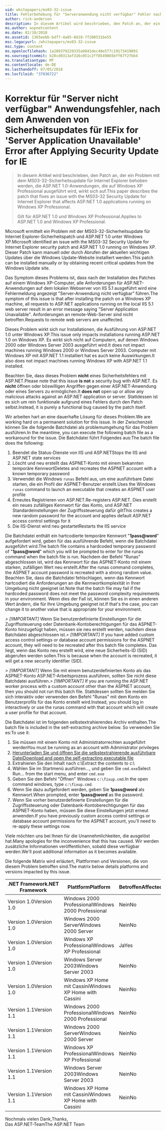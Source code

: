```yaml
---
uid: whitepapers/ms03-32-issue
title: Fehlerbehebung für "Serveranwendung nicht verfügbar" Fehler nach dem Anwenden von Sicherheitsupdates für IE | Microsoft-Dokumentation
author: rick-anderson
description: In diesem Artikel wird beschrieben, den Patch an, der ein Problem mit dem MS03-32-Sicherheitsupdate für Internet Explorer behoben werden, die ASP.NET 1.0-Anwendungen, die unter WLAN wirkt sich auf...
ms.author: aspnetcontent
ms.date: 02/10/2010
ms.assetid: 1365eebb-bdf7-4a05-8d18-7f200531be55
msc.legacyurl: /whitepapers/ms03-32-issue
msc.type: content
ms.openlocfilehash: 1a289379229335a9841dec48e577c19173419891
ms.sourcegitcommit: b28cd0313af316c051c2ff8549865bff67f2fbb4
ms.translationtype: MT
ms.contentlocale: de-DE
ms.lasthandoff: 07/05/2018
ms.locfileid: "37836722"
---
```

<a name="fix-for-server-application-unavailable-error-after-applying-security-update-for-ie"></a><span data-ttu-id="0fd42-103">Korrektur für "Server nicht verfügbar" Anwendungsfehler, nach dem Anwenden von Sicherheitsupdates für IE</span><span class="sxs-lookup"><span data-stu-id="0fd42-103">Fix for 'Server Application Unavailable' Error after Applying Security Update for IE</span></span>
====================
> <span data-ttu-id="0fd42-104">In diesem Artikel wird beschrieben, den Patch an, der ein Problem mit dem MS03-32-Sicherheitsupdate für Internet Explorer behoben werden, die ASP.NET 1.0-Anwendungen, die auf Windows XP Professional ausgeführt wird, wirkt sich auf.</span><span class="sxs-lookup"><span data-stu-id="0fd42-104">This paper describes the patch that fixes an issue with the MS03-32 Security Update for Internet Explorer that affects ASP.NET 1.0 applications running on Windows XP Professional.</span></span>
> 
> <span data-ttu-id="0fd42-105">Gilt für ASP.NET 1.0 und Windows XP Professional.</span><span class="sxs-lookup"><span data-stu-id="0fd42-105">Applies to ASP.NET 1.0 and Windows XP Professional.</span></span>


<span data-ttu-id="0fd42-106">Microsoft ermittelt ein Problem mit der MS03-32-Sicherheitsupdate für Internet Explorer-Sicherheitspatch und ASP.NET 1.0 unter Windows XP.</span><span class="sxs-lookup"><span data-stu-id="0fd42-106">Microsoft identified an issue with the MS03-32 Security Update for Internet Explorer security patch and ASP.NET 1.0 running on Windows XP.</span></span> <span data-ttu-id="0fd42-107">Dieser Patch kann manuell oder durch Abrufen der aktuellen wichtigen Updates über die Windows Update-Website installiert werden.</span><span class="sxs-lookup"><span data-stu-id="0fd42-107">This patch can be installed manually or by obtaining recent critical updates from the Windows Update site.</span></span>

<span data-ttu-id="0fd42-108">Das Symptom dieses Problems ist, dass nach der Installation des Patches auf einem Windows XP-Computer, alle Anforderungen für ASP.NET-Anwendungen auf dem lokalen Webserver von IIS 5.1 ausgeführt wird eine Fehlermeldung angezeigt "Server-Anwendung nicht verfügbar" führen.</span><span class="sxs-lookup"><span data-stu-id="0fd42-108">The symptom of this issue is that after installing the patch on a Windows XP machine, all requests to ASP.NET applications running on the local IIS 5.1 web server result in an error message saying "Server Application Unavailable".</span></span> <span data-ttu-id="0fd42-109">Anforderungen an remote-Web-Server sind nicht betroffen.</span><span class="sxs-lookup"><span data-stu-id="0fd42-109">Requests to remote web servers are unaffected.</span></span>

<span data-ttu-id="0fd42-110">Dieses Problem wirkt sich nur Installationen, die Ausführung von ASP.NET 1.0 unter Windows XP.</span><span class="sxs-lookup"><span data-stu-id="0fd42-110">This issue only impacts installations running ASP.NET 1.0 on Windows XP.</span></span> <span data-ttu-id="0fd42-111">Es wirkt sich nicht auf Computern, auf denen Windows 2000 oder Windows Server 2003 ausgeführt wird.</span><span class="sxs-lookup"><span data-stu-id="0fd42-111">It does not impact machines running Windows 2000 or Windows Server 2003.</span></span> <span data-ttu-id="0fd42-112">Computer mit Windows XP mit ASP.NET 1.1 installiert hat es auch keine Auswirkungen.</span><span class="sxs-lookup"><span data-stu-id="0fd42-112">It also does not impact machines running Windows XP with ASP.NET 1.1 installed.</span></span>

<span data-ttu-id="0fd42-113">Beachten Sie, dass dieses Problem **nicht** eines Sicherheitsfehlers mit ASP.NET.</span><span class="sxs-lookup"><span data-stu-id="0fd42-113">Please note that this issue **is not** a security bug with ASP.NET.</span></span> <span data-ttu-id="0fd42-114">Es **nicht** öffnen oder böswilligen Angriffen gegen einer ASP.NET-Anwendung oder eines Servers zu ermöglichen.</span><span class="sxs-lookup"><span data-stu-id="0fd42-114">It **does not** open up or allow any malicious attacks against an ASP.NET application or server.</span></span> <span data-ttu-id="0fd42-115">Stattdessen ist es sich um rein funktionale aufgrund eines Fehlers durch den Patch selbst.</span><span class="sxs-lookup"><span data-stu-id="0fd42-115">Instead, it is purely a functional bug caused by the patch itself.</span></span>

<span data-ttu-id="0fd42-116">Wir arbeiten hart an eine dauerhafte Lösung für dieses Problem.</span><span class="sxs-lookup"><span data-stu-id="0fd42-116">We are working hard on a permanent solution for this issue.</span></span> <span data-ttu-id="0fd42-117">In der Zwischenzeit können Sie die folgende Batchdatei als problemumgehung für das Problem ausführen.</span><span class="sxs-lookup"><span data-stu-id="0fd42-117">In the meantime, you can execute the following batch file as a workaround for the issue.</span></span> <span data-ttu-id="0fd42-118">Die Batchdatei führt Folgendes aus:</span><span class="sxs-lookup"><span data-stu-id="0fd42-118">The batch file does the following:</span></span>

1. <span data-ttu-id="0fd42-119">Beendet die Status-Dienste von IIS und ASP.NET</span><span class="sxs-lookup"><span data-stu-id="0fd42-119">Stops the IIS and ASP.NET state services</span></span>
2. <span data-ttu-id="0fd42-120">Löscht und neu erstellt das ASPNET-Konto mit einem bekannten temporäre Kennwort</span><span class="sxs-lookup"><span data-stu-id="0fd42-120">Deletes and recreates the ASPNET account with a known temporary password</span></span>
3. <span data-ttu-id="0fd42-121">Verwendet die Windows `runas` Befehl aus, um eine ausführbare Datei starten, die ein Profil der ASPNET-Benutzer erstellt.</span><span class="sxs-lookup"><span data-stu-id="0fd42-121">Uses the Windows `runas` command to launch an executable that creates an ASPNET user profile</span></span>
4. <span data-ttu-id="0fd42-122">Erneutes Registrieren von ASP.NET.</span><span class="sxs-lookup"><span data-stu-id="0fd42-122">Re-registers ASP.NET.</span></span> <span data-ttu-id="0fd42-123">Dies erstellt ein neues zufälliges Kennwort für das Konto, und ASP.NET Standardeinstellungen der Zugriffssteuerung dafür gilt</span><span class="sxs-lookup"><span data-stu-id="0fd42-123">This creates a new random password for the account and applies default ASP.NET access control settings for it</span></span>
5. <span data-ttu-id="0fd42-124">Die IIS-Dienst wird neu gestartet</span><span class="sxs-lookup"><span data-stu-id="0fd42-124">Restarts the IIS service</span></span>

<span data-ttu-id="0fd42-125">Die Batchdatei enthält ein hartcodierte temporäre Kennwort "<strong>1pass@word</strong>" aufgefordert wird, geben für das ausführende Befehl, wenn die Batchdatei ausgeführt wird.</span><span class="sxs-lookup"><span data-stu-id="0fd42-125">The batch file contains a hardcoded temporary password of "<strong>1pass@word</strong>" which you will be prompted to enter for the runas command when the batch file is run.</span></span> <span data-ttu-id="0fd42-126">Nachdem der Befehl "Runas" abgeschlossen ist, wird das Kennwort für das ASPNET-Konto mit einem starken, zufälligen Wert neu erstellt.</span><span class="sxs-lookup"><span data-stu-id="0fd42-126">After the runas command completes, the ASPNET account password is recreated with a strong random value.</span></span> <span data-ttu-id="0fd42-127">Beachten Sie, dass die Batchdatei fehlschlagen, wenn das Kennwort hartcodiert die Anforderungen an die Kennwortkomplexität in Ihrer Umgebung nicht geeignet ist.</span><span class="sxs-lookup"><span data-stu-id="0fd42-127">Note that the batch file may fail if the hardcoded password does not meet the password complexity requirements in your environment.</span></span> <span data-ttu-id="0fd42-128">Wenn dies der Fall ist, können Sie es in einen anderen Wert ändern, die für Ihre Umgebung geeignet ist.</span><span class="sxs-lookup"><span data-stu-id="0fd42-128">If that's the case, you can change it to another value that is appropriate for your environment.</span></span>

<span data-ttu-id="0fd42-129">*> [!IMPORTANT]* Wenn Sie benutzerdefinierte Einstellungen für die Zugriffssteuerung oder Datenbank-Kontoberechtigungen für das ASPNET-Konto hinzugefügt haben, müssen sie neu erstellt werden, nachdem diese Batchdatei abgeschlossen ist.</span><span class="sxs-lookup"><span data-stu-id="0fd42-129">*> [!IMPORTANT]* If you have added custom access control settings or database account permissions for the ASPNET account, they will need to be recreated after this batch file completes.</span></span> <span data-ttu-id="0fd42-130">Das liegt, wenn das Konto neu erstellt wird, eine neue Sicherheits-ID (SID) abgerufen werden sollen.</span><span class="sxs-lookup"><span data-stu-id="0fd42-130">This is because when the account is recreated, it will get a new security identifier (SID).</span></span>

<span data-ttu-id="0fd42-131">*> [!IMPORTANT]* Wenn Sie mit einem benutzerdefinierten Konto als das ASPNET-Konto ASP.NET-Arbeitsprozess ausführen, sollten Sie nicht diese Batchdatei ausführen.</span><span class="sxs-lookup"><span data-stu-id="0fd42-131">*> [!IMPORTANT]* If you are running the ASP.NET worker process with a custom account other than the ASPNET account, then you should not run this batch file.</span></span> <span data-ttu-id="0fd42-132">Stattdessen sollten Sie melden Sie sich interaktiv oder verwenden den Befehl "Runas" mit dem Konto ein Benutzerprofils für das Konto erstellt wird.</span><span class="sxs-lookup"><span data-stu-id="0fd42-132">Instead, you should log in interactively or use the runas command with that account which will create a user profile for that account.</span></span>

<span data-ttu-id="0fd42-133">Die Batchdatei ist im folgenden selbstextrahierendes Archiv enthalten.</span><span class="sxs-lookup"><span data-stu-id="0fd42-133">The batch file is included in the self-extracting archive below.</span></span> <span data-ttu-id="0fd42-134">So verwenden Sie es:</span><span class="sxs-lookup"><span data-stu-id="0fd42-134">To use it:</span></span>

1. <span data-ttu-id="0fd42-135">Sie müssen mit einem Konto mit Administratorrechten ausgeführt werden</span><span class="sxs-lookup"><span data-stu-id="0fd42-135">You must be running as an account with Administrator privileges</span></span>
2. [<span data-ttu-id="0fd42-136">Herunterladen Sie und öffnen Sie die selbstextrahierende ausführbare Datei</span><span class="sxs-lookup"><span data-stu-id="0fd42-136">Download and open the self-extracting executable file</span></span>](ms03-32-issue/_static/fixup1.exe)
3. <span data-ttu-id="0fd42-137">Extrahieren Sie den Inhalt nach c:\\</span><span class="sxs-lookup"><span data-stu-id="0fd42-137">Extract the contents to c:\\</span></span>
4. <span data-ttu-id="0fd42-138">Wählen Sie im Startmenü ausführen..., und geben Sie `cmd.exe`</span><span class="sxs-lookup"><span data-stu-id="0fd42-138">Select Run... from the start menu, and enter `cmd.exe`</span></span>
5. <span data-ttu-id="0fd42-139">Geben Sie den Befehl "Öffnen" Windows `c:\fixup.cmd`.</span><span class="sxs-lookup"><span data-stu-id="0fd42-139">In the open command windows, type `c:\fixup.cmd`.</span></span>
6. <span data-ttu-id="0fd42-140">Wenn Sie dazu aufgefordert werden, geben Sie <strong>1pass@word</strong> als Kennwort.</span><span class="sxs-lookup"><span data-stu-id="0fd42-140">When prompted, enter <strong>1pass@word</strong> as the password.</span></span>
7. <span data-ttu-id="0fd42-141">Wenn Sie vorher benutzerdefinierte Einstellungen für die Zugriffssteuerung oder Datenbank-Kontoberechtigungen für das ASPNET-Konto haben, müssen Sie diese Einstellungen jetzt erneut anwenden.</span><span class="sxs-lookup"><span data-stu-id="0fd42-141">If you have previously custom access control settings or database account permissions for the ASPNET account, you'll need to re-apply these settings now.</span></span>

<span data-ttu-id="0fd42-142">Viele möchten uns bei Ihnen für die Unannehmlichkeiten, die ausgelöst hat.</span><span class="sxs-lookup"><span data-stu-id="0fd42-142">Many apologies for the inconvenience that this has caused.</span></span> <span data-ttu-id="0fd42-143">Wir werden zusätzliche Informationen veröffentlichen, sobald diese verfügbar werden.</span><span class="sxs-lookup"><span data-stu-id="0fd42-143">We'll post additional information as it becomes available.</span></span>

<span data-ttu-id="0fd42-144">Die folgende Matrix wird erläutert, Plattformen und Versionen, die von diesem Problem betroffen sind.</span><span class="sxs-lookup"><span data-stu-id="0fd42-144">The matrix below details platforms and versions impacted by this issue.</span></span>

| <span data-ttu-id="0fd42-145">.NET Framework</span><span class="sxs-lookup"><span data-stu-id="0fd42-145">.NET Framework</span></span> | <span data-ttu-id="0fd42-146">Plattform</span><span class="sxs-lookup"><span data-stu-id="0fd42-146">Platform</span></span> | <span data-ttu-id="0fd42-147">Betroffen</span><span class="sxs-lookup"><span data-stu-id="0fd42-147">Affected</span></span> |
| --- | --- | --- |
| <span data-ttu-id="0fd42-148">Version 1.0</span><span class="sxs-lookup"><span data-stu-id="0fd42-148">Version 1.0</span></span> | <span data-ttu-id="0fd42-149">Windows 2000 Professional</span><span class="sxs-lookup"><span data-stu-id="0fd42-149">Windows 2000 Professional</span></span> | <span data-ttu-id="0fd42-150">Nein</span><span class="sxs-lookup"><span data-stu-id="0fd42-150">No</span></span> |
| <span data-ttu-id="0fd42-151">Version 1.0</span><span class="sxs-lookup"><span data-stu-id="0fd42-151">Version 1.0</span></span> | <span data-ttu-id="0fd42-152">Windows 2000 Server</span><span class="sxs-lookup"><span data-stu-id="0fd42-152">Windows 2000 Server</span></span> | <span data-ttu-id="0fd42-153">Nein</span><span class="sxs-lookup"><span data-stu-id="0fd42-153">No</span></span> |
| <span data-ttu-id="0fd42-154">Version 1.0</span><span class="sxs-lookup"><span data-stu-id="0fd42-154">Version 1.0</span></span> | <span data-ttu-id="0fd42-155">Windows XP Professional</span><span class="sxs-lookup"><span data-stu-id="0fd42-155">Windows XP Professional</span></span> | <span data-ttu-id="0fd42-156">Ja</span><span class="sxs-lookup"><span data-stu-id="0fd42-156">Yes</span></span> |
| <span data-ttu-id="0fd42-157">Version 1.0</span><span class="sxs-lookup"><span data-stu-id="0fd42-157">Version 1.0</span></span> | <span data-ttu-id="0fd42-158">Windows Server 2003</span><span class="sxs-lookup"><span data-stu-id="0fd42-158">Windows Server 2003</span></span> | <span data-ttu-id="0fd42-159">Nein</span><span class="sxs-lookup"><span data-stu-id="0fd42-159">No</span></span> |
| <span data-ttu-id="0fd42-160">Version 1.0</span><span class="sxs-lookup"><span data-stu-id="0fd42-160">Version 1.0</span></span> | <span data-ttu-id="0fd42-161">Windows XP Home mit Cassini</span><span class="sxs-lookup"><span data-stu-id="0fd42-161">Windows XP Home with Cassini</span></span> | <span data-ttu-id="0fd42-162">Nein</span><span class="sxs-lookup"><span data-stu-id="0fd42-162">No</span></span> |
| <span data-ttu-id="0fd42-163">Version 1.1</span><span class="sxs-lookup"><span data-stu-id="0fd42-163">Version 1.1</span></span> | <span data-ttu-id="0fd42-164">Windows 2000 Professional</span><span class="sxs-lookup"><span data-stu-id="0fd42-164">Windows 2000 Professional</span></span> | <span data-ttu-id="0fd42-165">Nein</span><span class="sxs-lookup"><span data-stu-id="0fd42-165">No</span></span> |
| <span data-ttu-id="0fd42-166">Version 1.1</span><span class="sxs-lookup"><span data-stu-id="0fd42-166">Version 1.1</span></span> | <span data-ttu-id="0fd42-167">Windows 2000 Server</span><span class="sxs-lookup"><span data-stu-id="0fd42-167">Windows 2000 Server</span></span> | <span data-ttu-id="0fd42-168">Nein</span><span class="sxs-lookup"><span data-stu-id="0fd42-168">No</span></span> |
| <span data-ttu-id="0fd42-169">Version 1.1</span><span class="sxs-lookup"><span data-stu-id="0fd42-169">Version 1.1</span></span> | <span data-ttu-id="0fd42-170">Windows XP Professional</span><span class="sxs-lookup"><span data-stu-id="0fd42-170">Windows XP Professional</span></span> | <span data-ttu-id="0fd42-171">Nein</span><span class="sxs-lookup"><span data-stu-id="0fd42-171">No</span></span> |
| <span data-ttu-id="0fd42-172">Version 1.1</span><span class="sxs-lookup"><span data-stu-id="0fd42-172">Version 1.1</span></span> | <span data-ttu-id="0fd42-173">Windows Server 2003</span><span class="sxs-lookup"><span data-stu-id="0fd42-173">Windows Server 2003</span></span> | <span data-ttu-id="0fd42-174">Nein</span><span class="sxs-lookup"><span data-stu-id="0fd42-174">No</span></span> |
| <span data-ttu-id="0fd42-175">Version 1.1</span><span class="sxs-lookup"><span data-stu-id="0fd42-175">Version 1.1</span></span> | <span data-ttu-id="0fd42-176">Windows XP Home mit Cassini</span><span class="sxs-lookup"><span data-stu-id="0fd42-176">Windows XP Home with Cassini</span></span> | <span data-ttu-id="0fd42-177">Nein</span><span class="sxs-lookup"><span data-stu-id="0fd42-177">No</span></span> |

<span data-ttu-id="0fd42-178">Nochmals vielen Dank,</span><span class="sxs-lookup"><span data-stu-id="0fd42-178">Thanks,</span></span>   
 <span data-ttu-id="0fd42-179">Das ASP.NET-Team</span><span class="sxs-lookup"><span data-stu-id="0fd42-179">The ASP.NET Team</span></span>
